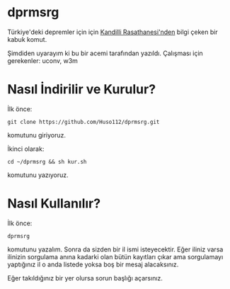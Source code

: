 # dprmsrg
Türkiye'deki depremler için için [Kandilli Rasathanesi'nden](http://www.koeri.boun.edu.tr/scripts/lst8.asp) bilgi çeken bir kabuk komut.

Şimdiden uyarayım ki bu bir acemi tarafından yazıldı.
Çalışması için gerekenler:
uconv, w3m 

# Nasıl İndirilir ve Kurulur?
İlk önce:

    git clone https://github.com/Huso112/dprmsrg.git

komutunu giriyoruz.

İkinci olarak:

    cd ~/dprmsrg && sh kur.sh

komutunu yazıyoruz.

# Nasıl Kullanılır?
İlk önce:

    dprmsrg
komutunu yazalım. Sonra da sizden bir il ismi isteyecektir. Eğer iliniz varsa ilinizin sorgulama anına kadarki olan bütün kayıtları çıkar ama sorgulamayı yaptığınız il o anda listede yoksa boş bir mesaj alacaksınız. 

Eğer takıldığınız bir yer olursa sorun başlığı açarsınız.
<!--stackedit_data:
eyJoaXN0b3J5IjpbLTE3ODUyNzQwNDgsMjg1OTU1OTk3LC0xNj
MwMTkxMzg2XX0=
-->
